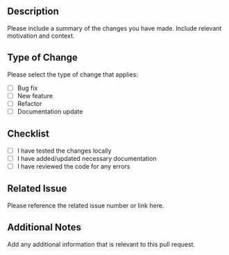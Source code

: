 ## Description

Please include a summary of the changes you have made. Include relevant motivation and context.

## Type of Change

Please select the type of change that applies:

- [ ] Bug fix
- [ ] New feature
- [ ] Refactor
- [ ] Documentation update

## Checklist

- [ ] I have tested the changes locally
- [ ] I have added/updated necessary documentation
- [ ] I have reviewed the code for any errors

## Related Issue

Please reference the related issue number or link here.

## Additional Notes

Add any additional information that is relevant to this pull request.
